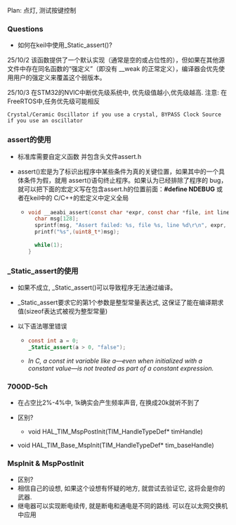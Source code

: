 Plan:	点灯, 测试按键控制



### Questions

+   如何在keil中使用_Static_assert()?




25/10/2
	该函数提供了一个默认实现（通常是空的或占位性的），但如果在其他源文件中存在同名函数的“强定义”（即没有 __weak 的正常定义），编译器会优先使用用户的强定义来覆盖这个弱版本。

25/10/3
	在STM32的NVIC中断优先级系统中, 优先级值越小,优先级越高.
	注意: 在FreeRTOS中,任务优先级可能相反

	Crystal/Ceramic Oscillator if you use a crystal, BYPASS Clock Source if you use an oscillator





### **assert的使用**

+   标准库需要自定义函数  并包含头文件assert.h  

+   assert()宏是为了标识出程序中某些条件为真的关键位置，如果其中的一个具体条件为假，就用 assert()语句终止程序。如果认为已经排除了程序的 bug，就可以把下面的宏定义写在包含assert.h的位置前面：**#define NDEBUG** 或者在keil中的 C/C++的宏定义中定义全局

    +   ```c
        void __aeabi_assert(const char *expr, const char *file, int line) {
          char msg[128];
          sprintf(msg, "Assert failed: %s, file %s, line %d\r\n", expr, file, line);
          printf("%s",(uint8_t*)msg);
          
          while(1);
        }
        ```

         

### _Static_assert的使用

+   如果不成立, _Static_assert()可以导致程序无法通过编译。
+   _Static_assert要求它的第1个参数是整型常量表达式, 这保证了能在编译期求值(sizeof表达式被视为整型常量)

+   以下语法哪里错误

    +   ```c
        const int a = 0;
        _Static_assert(a > 0, "false");
        ```

    +   *In C, a const int variable like a—even when initialized with a constant value—is not treated as part of a constant expression.*





### 7000D-5ch

+   在占空比2%-4%中, 1k确实会产生频率声音, 在换成20k就听不到了
+   区别?

    +   void HAL_TIM_MspPostInit(TIM_HandleTypeDef* timHandle)
+   void HAL_TIM_Base_MspInit(TIM_HandleTypeDef* tim_baseHandle)



### MspInit & MspPostInit

+   区别?
+   相信自己的设想, 如果这个设想有怀疑的地方, 就尝试去验证它, 这将会是你的武器.
+   继电器可以实现断电续传, 就是断电和通电是不同的路线. 可以在以太网交换机中应用
